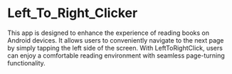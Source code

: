 # Left_To_Right_Clicker
This app is designed to enhance the experience of reading books on Android devices. It allows users to conveniently navigate to the next page by simply tapping the left side of the screen. With LeftToRightClick, users can enjoy a comfortable reading environment with seamless page-turning functionality.
